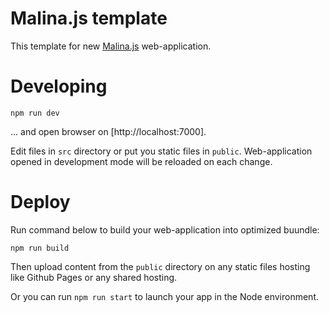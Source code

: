 # Malina.js template

This template for new [Malina.js](https://malinajs.github.io) web-application.

# Developing

```
npm run dev
```

... and open browser on [http://localhost:7000].

Edit files in `src` directory or put you static files in `public`. Web-application opened in development mode will be reloaded on each change.

# Deploy

Run command below to build your web-application into optimized buundle:

```
npm run build
```

Then upload content from the `public` directory on any static files hosting like Github Pages or any shared hosting.

Or you can run `npm run start` to launch your app in the Node environment.